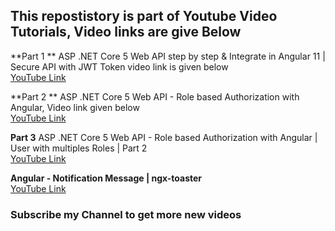 
## This repostistory is part of Youtube Video Tutorials, Video links are give Below 


**Part 1 **
ASP .NET Core 5 Web API step by step & Integrate in Angular 11 | Secure API with JWT Token video link is given below                                        
[YouTube Link](https://youtu.be/BIk7PssaDe8 "YouTube Link")

**Part 2 **
ASP .NET Core 5 Web API - Role based Authorization with Angular, Video link given below                   
[YouTube Link](https://youtu.be/8RtzxlsBLlU "YouTube Link")

**Part 3**
ASP .NET Core 5 Web API - Role based Authorization with Angular | User with multiples Roles | Part 2              
[YouTube Link](https://youtu.be/v3Ndo0VXYa4  "YouTube Link")

**Angular - Notification Message | ngx-toaster**                            
[YouTube Link](https://youtu.be/SZoRZX-tvVo "YouTube Link")

### Subscribe my Channel to get more new videos 
